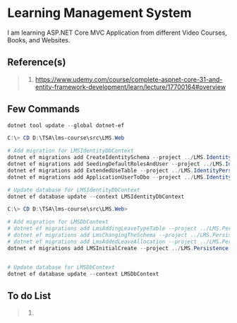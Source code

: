 # Learning Management System

I am learning ASP.NET Core MVC Application from different Video Courses, Books, and Websites.

## Reference(s)

> 1. <https://www.udemy.com/course/complete-aspnet-core-31-and-entity-framework-development/learn/lecture/17700164#overview>

## Few Commands

```powershell
dotnet tool update --global dotnet-ef

C:\> CD D:\TSA\lms-course\src\LMS.Web

# Add migration for LMSIdentityDbContext
dotnet ef migrations add CreateIdentitySchema --project ../LMS.IdentityPersistence --startup-project . --context LMSIdentityDbContext
dotnet ef migrations add SeedingDefaultRolesAndUser --project ../LMS.IdentityPersistence --startup-project . --context LMSIdentityDbContext
dotnet ef migrations add ExtendedUseTable --project ../LMS.IdentityPersistence --startup-project . --context LMSIdentityDbContext
dotnet ef migrations add ApplicationUserToDbo --project ../LMS.IdentityPersistence --startup-project . --context LMSIdentityDbContext

# Update database for LMSIdentityDbContext
dotnet ef database update --context LMSIdentityDbContext

C:\> CD D:\TSA\lms-course\src\LMS.Web>

# Add migration for LMSDbContext
# dotnet ef migrations add LmsAddingLeaveTypeTable --project ../LMS.Persistence --startup-project . --context LMSDbContext
# dotnet ef migrations add LmsChangingTheSchema --project ../LMS.Persistence --startup-project . --context LMSDbContext
# dotnet ef migrations add LmsAddedLeaveAllocation --project ../LMS.Persistence --startup-project . --context LMSDbContext
dotnet ef migrations add LMSInitialCreate --project ../LMS.Persistence --startup-project . --context LMSDbContext


# Update database for LMSDbContext
dotnet ef database update --context LMSDbContext
```

## To do List

> 1. 